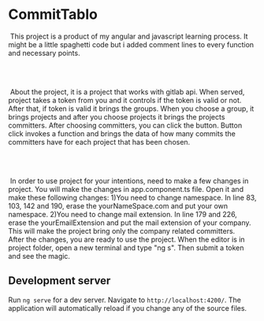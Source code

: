 # CommitTablo

<p>&nbsp;This project is a product of my angular and javascript learning process. It might be a little spaghetti code but i added comment lines to every function and necessary points.</p>
<br>
<br>
<p>&nbsp;About the project, it is a project that works with gitlab api. When served, project takes a token from you and it controls if the token is valid or not. After that, if token is valid it brings the groups. When you choose a group, it brings projects and after you choose projects it brings the projects committers. After choosing committers, you can click the button. Button click invokes a function and brings the data of how many commits the committers have for each project that has been chosen.</p>

<br>
<br>
<p>
&nbsp;In order to use project for your intentions, need to make a few changes in project. You will make the changes in app.component.ts file. Open it and make these following changes:
1)You need to change namespace. In line 83, 103, 142 and 190, erase the yourNameSpace.com and put your own namespace.
2)You need to change mail extension. In line 179 and 226, erase the yourEmailExtension and put the mail extension of your company. This will make the project bring only the company related committers.
<br>
After the changes, you are ready to use the project. When the editor is in project folder, open a new terminal and type "ng s". Then submit a token and see the magic.
</p>

## Development server

Run `ng serve` for a dev server. Navigate to `http://localhost:4200/`. The application will automatically reload if you change any of the source files.


